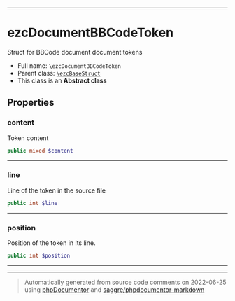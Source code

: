 ***

# ezcDocumentBBCodeToken

Struct for BBCode document document tokens

* Full name: `\ezcDocumentBBCodeToken`
* Parent class: [`\ezcBaseStruct`](./ezcBaseStruct.md)
* This class is an **Abstract class**

## Properties

### content

Token content

```php
public mixed $content
```

***

### line

Line of the token in the source file

```php
public int $line
```

***

### position

Position of the token in its line.

```php
public int $position
```

***



***
> Automatically generated from source code comments on 2022-06-25 using [phpDocumentor](http://www.phpdoc.org/) and [saggre/phpdocumentor-markdown](https://github.com/Saggre/phpDocumentor-markdown)
